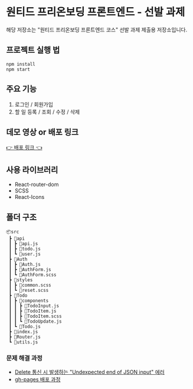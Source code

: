 # 원티드 프리온보딩 프론트엔드 - 선발 과제

해당 저장소는 "원티드 프리온보딩 프론트엔드 코스" 선발 과제 제출용 저장소입니다.

## 프로젝트 실행 법

```
npm install
npm start
```

## 주요 기능
1) 로그인 / 회원가입
2) 할 일 등록 / 조회 / 수정 / 삭제

## 데모 영상 or 배포 링크

[👉 배포 링크 👈](https://chaedie.github.io/wanted-pre-onboarding-fe-7/)

## 사용 라이브러리

- React-router-dom
- SCSS
- React-Icons

## 폴더 구조

```
📦src
 ┣ 📂api
 ┃ ┣ 📜api.js
 ┃ ┣ 📜todo.js
 ┃ ┗ 📜user.js
 ┣ 📂Auth
 ┃ ┣ 📜Auth.js
 ┃ ┣ 📜AuthForm.js
 ┃ ┗ 📜AuthForm.scss
 ┣ 📂styles
 ┃ ┣ 📜common.scss
 ┃ ┗ 📜reset.scss
 ┣ 📂Todo
 ┃ ┣ 📂components
 ┃ ┃ ┣ 📜TodoInput.js
 ┃ ┃ ┣ 📜TodoItem.js
 ┃ ┃ ┣ 📜TodoItem.scss
 ┃ ┃ ┗ 📜TodoUpdate.js
 ┃ ┗ 📜Todo.js
 ┣ 📜index.js
 ┣ 📜Router.js
 ┗ 📜utils.js
```

### 문제 해결 과정
- [Delete 통신 시 발생하는 "Undexpected end of JSON input" 에러](https://chaedies-dev-log.tistory.com/entry/Reactjs-delete-fetch-%EC%8B%9C-Undexpected-end-of-JSON-input)
- [gh-pages 배포 과정](https://chaedies-dev-log.tistory.com/entry/Reactjs-Github-Page%EB%A5%BC-%ED%99%9C%EC%9A%A9%ED%95%9C-%EA%B0%9C%EC%9D%B8-%ED%94%84%EB%A1%9C%EC%A0%9D%ED%8A%B8-%EB%B0%B0%ED%8F%AC)
